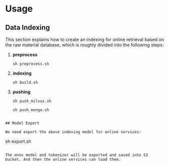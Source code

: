 # Usage

## Data Indexing

This section explains how to create an indexing for online retrieval based on the raw material database, which is roughly divided into the following steps:

1. **preprocess**

    ```
    sh preprocess.sh
    ```

2. **indexing**

    ```
    sh build.sh
    ```

3. **pushing**

    ```
    sh push_milvus.sh
    
    sh push_mongo.sh
```

## Model Export

We need export the above indexing model for online services:

```
sh export.sh
```

The onnx model and tokenizer will be exported and saved into S3 bucket. And then the online services can load them.

